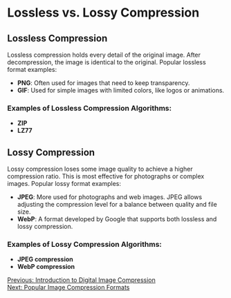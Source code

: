 # Lossless vs. Lossy Compression

## Lossless Compression
Lossless compression holds every detail of the original image. After decompression, the image is identical to the original. Popular lossless format examples:
- **PNG**: Often used for images that need to keep transparency.
- **GIF**: Used for simple images with limited colors, like logos or animations.

### Examples of Lossless Compression Algorithms:
- **ZIP**
- **LZ77**

## Lossy Compression
Lossy compression loses some image quality to achieve a higher compression ratio. This is most effective for photographs or complex images. Popular lossy format examples:
- **JPEG**: More used for photographs and web images. JPEG allows adjusting the compression level for a balance between quality and file size.
- **WebP**: A format developed by Google that supports both lossless and lossy compression.

### Examples of Lossy Compression Algorithms:
- **JPEG compression**
- **WebP compression**

[Previous: Introduction to Digital Image Compression](Introduction.md)  
[Next: Popular Image Compression Formats](Formats.md)
